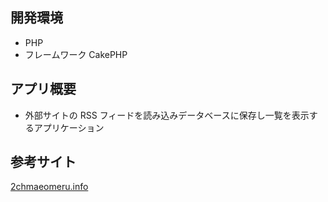 ## 開発環境

- PHP
- フレームワーク CakePHP

## アプリ概要

- 外部サイトの RSS フィードを読み込みデータベースに保存し一覧を表示するアプリケーション

## 参考サイト

[2chmaeomeru.info](https://2chmatomeru.info)
